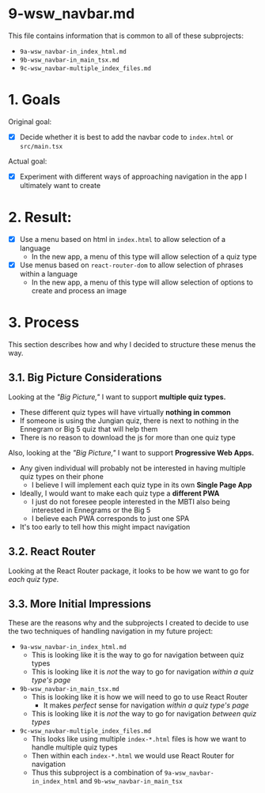 
# 9-wsw_navbar.md

This file contains information that is common to all of these subprojects:

- `9a-wsw_navbar-in_index_html.md`
- `9b-wsw_navbar-in_main_tsx.md`
- `9c-wsw_navbar-multiple_index_files.md`

# 1. Goals

Original goal:

- [x] Decide whether it is best to add the navbar code to `index.html` or `src/main.tsx`

Actual goal:

- [x] Experiment with different ways of approaching navigation in the app I ultimately want to create

# 2. Result:

- [x] Use a menu based on html in `index.html` to allow selection of a language
  - In the new app, a menu of this type will allow selection of a quiz type
- [x] Use menus based on `react-router-dom` to allow selection of phrases within a language
  - In the new app, a menu of this type will allow selection of options to create and process an image

# 3. Process

This section describes how and why I decided to structure these menus the way.

## 3.1. Big Picture Considerations

Looking at the *"Big Picture,"* I want to support **multiple quiz types.**

- These different quiz types will have virtually **nothing in common**
- If someone is using the Jungian quiz, there is next to nothing in the Ennegram or Big 5 quiz that will help them
- There is no reason to download the js for more than one quiz type

Also, looking at the *"Big Picture,"* I want to support **Progressive Web Apps.**

- Any given individual will probably not be interested in having multiple quiz types on their phone
  - I believe I will implement each quiz type in its own **Single Page App**
- Ideally, I would want to make each quiz type a **different PWA**
  - I just do not foresee people interested in the MBTI also being interested in Ennegrams or the Big 5
  - I believe each PWA corresponds to just one SPA
- It's too early to tell how this might impact navigation

## 3.2. React Router

Looking at the React Router package, it looks to be how we want to go for *each quiz type.*

## 3.3. More Initial Impressions

These are the reasons why and the subprojects I created to decide to use the two techniques of
handling navigation in my future project:

- `9a-wsw_navbar-in_index_html.md`
  - This is looking like it is the way to go for navigation between quiz types
  - This is looking like it is *not* the way to go for navigation *within a quiz type's page*
- `9b-wsw_navbar-in_main_tsx.md`
  - This is looking like it is how we will need to go to use React Router
    - It makes *perfect* sense for navigation *within a quiz type's page*
  - This is looking like it is *not* the way to go for navigation *between quiz types*
- `9c-wsw_navbar-multiple_index_files.md`
  - This looks like using multiple `index-*.html` files is how we want to handle multiple quiz types
  - Then within each `index-*.html` we would use React Router for navigation
  - Thus this subproject is a combination of `9a-wsw_navbar-in_index_html` and `9b-wsw_navbar-in_main_tsx`

